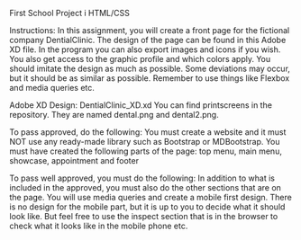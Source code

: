 First School Project i HTML/CSS

Instructions:
In this assignment, you will create a front page for the fictional company DentialClinic. The design of the page can be found in this Adobe XD file. In the program you can also export images and icons if you wish. You also get access to the graphic profile and which colors apply. You should imitate the design as much as possible. Some deviations may occur, but it should be as similar as possible. Remember to use things like Flexbox and media queries etc.

Adobe XD Design: DentialClinic_XD.xd You can find printscreens in the repository. They are named dental.png and dental2.png.

To pass approved, do the following:
You must create a website and it must NOT use any ready-made library such as Bootstrap or MDBootstrap. You must have created the following parts of the page: top menu, main menu, showcase, appointment and footer

To pass well approved, you must do the following:
In addition to what is included in the approved, you must also do the other sections that are on the page. You will use media queries and create a mobile first design. There is no design for the mobile part, but it is up to you to decide what it should look like. But feel free to use the inspect section that is in the browser to check what it looks like in the mobile phone etc.
